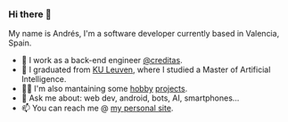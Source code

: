 ### Hi there 👋

My name is Andrés, I'm a software developer currently based in Valencia, Spain.

- 👯 I work as a back-end engineer [@creditas](https://www.creditas.com/).
- 🌱 I graduated from [KU Leuven](https://www.kuleuven.be/english/), where I studied a Master of Artificial Intelligence.
- 🧑‍💻 I'm also mantaining some [hobby](https://github.com/systemallica/stats-for-spotify) [projects](https://github.com/systemallica/ValenBisi).
- 💬 Ask me about: web dev, android, bots, AI, smartphones... 
- 📫 You can reach me @ [my personal site](https://andres.reveronmolina.me).

